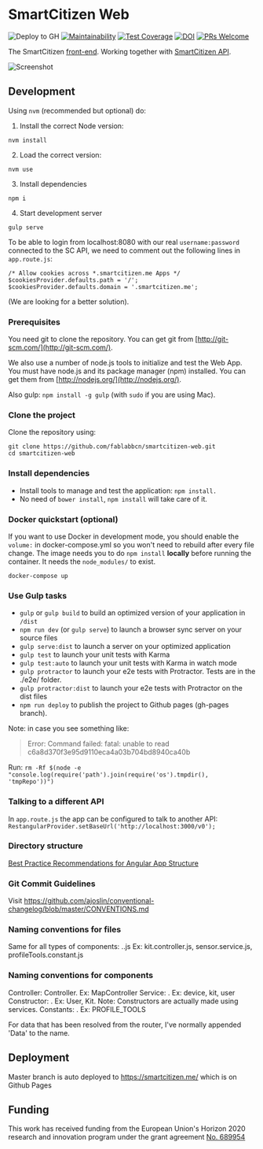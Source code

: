 # SmartCitizen Web

![Deploy to GH](https://github.com/fablabbcn/smartcitizen-web/workflows/Deploy%20to%20GH/badge.svg)
[![Maintainability](https://api.codeclimate.com/v1/badges/544684946bf58a15d531/maintainability)](https://codeclimate.com/github/fablabbcn/smartcitizen-web/maintainability)
[![Test Coverage](https://api.codeclimate.com/v1/badges/544684946bf58a15d531/test_coverage)](https://codeclimate.com/github/fablabbcn/smartcitizen-web/test_coverage)
[![DOI](https://zenodo.org/badge/DOI/10.5281/zenodo.2566531.svg)](https://doi.org/10.5281/zenodo.2566531)
[![PRs Welcome](https://img.shields.io/badge/PRs-welcome-brightgreen.svg)]()

The SmartCitizen [front-end](https://smartcitizen.me/).
Working together with [SmartCitizen API](https://github.com/fablabbcn/smartcitizen-api).

![Screenshot](2019-02-01_16-13-47.png)

## Development

Using `nvm` (recommended but optional) do:

1. Install the correct Node version:

`nvm install` 

2. Load the correct version:

`nvm use`

3. Install dependencies

`npm i`

4. Start development server

`gulp serve`


To be able to login from localhost:8080 with our real `username:password` connected to the SC API, we need to comment out the following lines in `app.route.js`:
```
/* Allow cookies across *.smartcitizen.me Apps */
$cookiesProvider.defaults.path = '/';
$cookiesProvider.defaults.domain = '.smartcitizen.me';
```

(We are looking for a better solution).

### Prerequisites

You need git to clone the repository. You can get git from
[http://git-scm.com/](http://git-scm.com/).

We also use a number of node.js tools to initialize and test the Web App.
You must have node.js and its package manager (npm) installed.
You can get them from [http://nodejs.org/](http://nodejs.org/).

Also gulp: `npm install -g gulp` (with `sudo` if you are using Mac).

### Clone the project

Clone the repository using:

```
git clone https://github.com/fablabbcn/smartcitizen-web.git
cd smartcitizen-web
```

### Install dependencies

* Install tools to manage and test the application: `npm install.`
* No need of `bower install`, `npm install` will take care of it.

### Docker quickstart (optional)

If you want to use Docker in development mode, you should enable the `volume:` in docker-compose.yml so you won't need to rebuild after every file change.
The image needs you to do `npm install` **locally** before running the container.
It needs the `node_modules/` to exist.

`docker-compose up`

### Use Gulp tasks

* `gulp` or `gulp build` to build an optimized version of your application in `/dist`
* `npm run dev` (or `gulp serve`) to launch a browser sync server on your source files
* `gulp serve:dist` to launch a server on your optimized application
* `gulp test` to launch your unit tests with Karma
* `gulp test:auto` to launch your unit tests with Karma in watch mode
* `gulp protractor` to launch your e2e tests with Protractor. Tests are in the ./e2e/ folder.
* `gulp protractor:dist` to launch your e2e tests with Protractor on the dist files
* `npm run deploy` to publish the project to Github pages (gh-pages branch).

Note: in case you see something like:
> Error: Command failed: fatal: unable to read c6a8d370f3e95d9110eca4a03b704bd8940ca40b

Run:
`rm -Rf $(node -e "console.log(require('path').join(require('os').tmpdir(), 'tmpRepo'))")`

### Talking to a different API

In `app.route.js` the app can be configured to talk to another API:
`RestangularProvider.setBaseUrl('http://localhost:3000/v0');`

### Directory structure

[Best Practice Recommendations for Angular App Structure](https://docs.google.com/document/d/1XXMvReO8-Awi1EZXAXS4PzDzdNvV6pGcuaF4Q9821Es/pub)

### Git Commit Guidelines

Visit https://github.com/ajoslin/conventional-changelog/blob/master/CONVENTIONS.md

### Naming conventions for files

Same for all types of components:
<Name of component camelcased>.<Type of module>.js
Ex: kit.controller.js, sensor.service.js, profileTools.constant.js

### Naming conventions for components

Controller: <Name of controller capitalized>Controller. Ex: MapController
Service: <Name of service camelcased>. Ex: device, kit, user
Constructor: <Name of constructor capitalized>. Ex: User, Kit. Note: Constructors are actually made using services.
Constants: <Name of constant uppercase joined by an underscore>. Ex: PROFILE_TOOLS

For data that has been resolved from the router, I've normally appended 'Data' to the name.

## Deployment

Master branch is auto deployed to https://smartcitizen.me/ which is on Github Pages

## Funding

This work has received funding from the European Union's Horizon 2020 research and innovation program under the grant agreement [No. 689954](https://cordis.europa.eu/project/rcn/202639_en.html)
